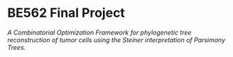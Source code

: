 # BE562 Final Project
*A Combinatorial Optimization Framework for phylogenetic tree reconstruction of tumor cells using the Steiner interpretation of Parsimony Trees.*
